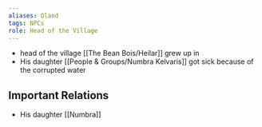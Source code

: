 ```yaml
---
aliases: Oland
tags: NPCs
role: Head of the Village
---
```


- head of the village [[The Bean Bois/Heilar]] grew up in
- His daughter [[People & Groups/Numbra Kelvaris]] got sick because of the corrupted water

## Important Relations
* His daughter [[Numbra]]
